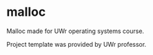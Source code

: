 # malloc
Malloc made for UWr operating systems course.

Project template was provided by UWr professor.

